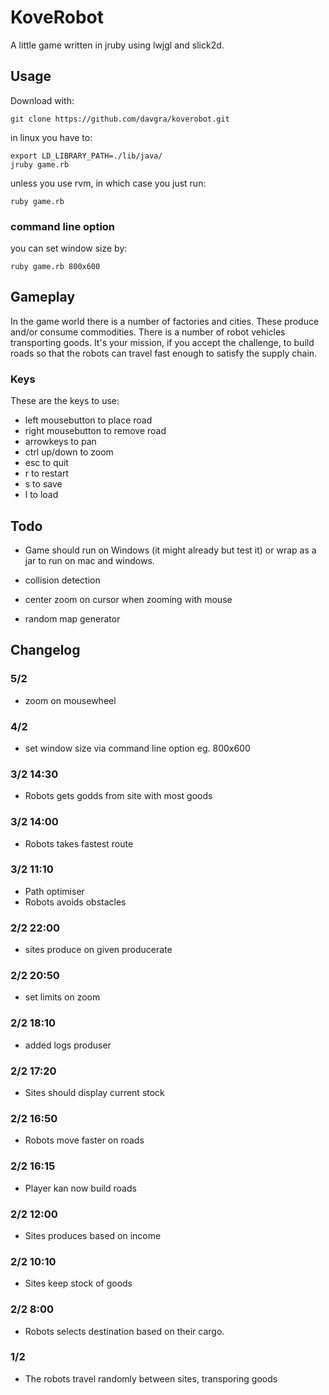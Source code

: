 # KoveRobot

A little game written in jruby using lwjgl and slick2d.

## Usage

Download with:

    git clone https://github.com/davgra/koverobot.git

in linux you have to:

    export LD_LIBRARY_PATH=./lib/java/
    jruby game.rb

unless you use rvm, in which case you just run:

    ruby game.rb

### command line option

you can set window size by:

    ruby game.rb 800x600

## Gameplay

In the game world there is a number of factories and cities. These
produce and/or consume commodities. There is a number of robot vehicles
transporting goods. It's your mission, if you accept the challenge, to
build roads so that the robots can travel fast enough to satisfy the
supply chain.

### Keys

These are the keys to use:

* left mousebutton to place road
* right mousebutton to remove road
* arrowkeys to pan
* ctrl up/down to zoom
* esc to quit
* r to restart
* s to save
* l to load

## Todo

* Game should run on Windows (it might already but test it)
  or wrap as a jar to run on mac and windows.
* collision detection
* center zoom on cursor when zooming with mouse

* random map generator

## Changelog

### 5/2
* zoom on mousewheel

### 4/2
* set window size via command line option eg. 800x600

### 3/2 14:30
* Robots gets godds from site with most goods

### 3/2 14:00
* Robots takes fastest route

### 3/2 11:10
* Path optimiser
* Robots avoids obstacles

### 2/2 22:00
* sites produce on given producerate

### 2/2 20:50
* set limits on zoom

### 2/2 18:10
* added logs produser

### 2/2 17:20
* Sites should display current stock

### 2/2 16:50
* Robots move faster on roads

### 2/2 16:15
* Player kan now build roads

### 2/2 12:00
* Sites produces based on income

### 2/2 10:10
* Sites keep stock of goods

### 2/2 8:00
* Robots selects destination based on their cargo.

### 1/2
* The robots travel randomly between sites, transporing goods
